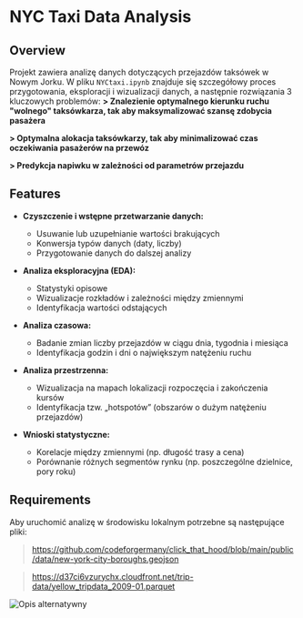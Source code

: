 # NYC Taxi Data Analysis

## Overview
Projekt zawiera analizę danych dotyczących przejazdów taksówek w Nowym Jorku.
W pliku `NYCtaxi.ipynb` znajduje się szczegółowy proces przygotowania, eksploracji i wizualizacji danych, a następnie rozwiązania 3 kluczowych problemów:
**> Znalezienie optymalnego kierunku ruchu "wolnego" taksówkarza, tak aby maksymalizować szansę zdobycia pasażera**

**> Optymalna alokacja taksówkarzy, tak aby minimalizować czas oczekiwania pasażerów na przewóz**

**> Predykcja napiwku w zależności od parametrów przejazdu**

## Features
- **Czyszczenie i wstępne przetwarzanie danych:**  
  - Usuwanie lub uzupełnianie wartości brakujących  
  - Konwersja typów danych (daty, liczby)  
  - Przygotowanie danych do dalszej analizy

- **Analiza eksploracyjna (EDA):**  
  - Statystyki opisowe
  - Wizualizacje rozkładów i zależności między zmiennymi  
  - Identyfikacja wartości odstających

- **Analiza czasowa:**  
  - Badanie zmian liczby przejazdów w ciągu dnia, tygodnia i miesiąca  
  - Identyfikacja godzin i dni o największym natężeniu ruchu

- **Analiza przestrzenna:**  
  - Wizualizacja na mapach lokalizacji rozpoczęcia i zakończenia kursów  
  - Identyfikacja tzw. „hotspotów” (obszarów o dużym natężeniu przejazdów)

- **Wnioski statystyczne:**  
  - Korelacje między zmiennymi (np. długość trasy a cena)  
  - Porównanie różnych segmentów rynku (np. poszczególne dzielnice, pory roku)

## Requirements
Aby uruchomić analizę w środowisku lokalnym potrzebne są następujące pliki:
> https://github.com/codeforgermany/click_that_hood/blob/main/public/data/new-york-city-boroughs.geojson

> https://d37ci6vzurychx.cloudfront.net/trip-data/yellow_tripdata_2009-01.parquet

![Opis alternatywny](.C:/Users/marco/OneDrive/Documents/Praca/optymalny_kierunek_ruchu.png "Optymalny kierunek ruchu taksówek")





